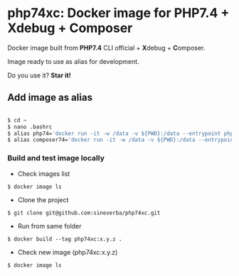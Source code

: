 php74xc: Docker image for PHP7.4 + Xdebug + Composer
====================================================

Docker image built from **PHP7.4** CLI official + **X**debug + **C**omposer.

Image ready to use as alias for development.

Do you use it? **Star it!**

## Add image as alias

``` bash

$ cd ~
$ nano .bashrc
$ alias php74='docker run -it -w /data -v ${PWD}:/data --entrypoint php --rm sineverba/php74xc:latest'
$ alias composer74='docker run -it -w /data -v ${PWD}:/data --entrypoint "/usr/bin/composer" --rm sineverba/php74xc:latest'

```

### Build and test image locally

+ Check images list

`$ docker image ls`

+ Clone the project

`$ git clone git@github.com:sineverba/php74xc.git`

+ Run from same folder

`$ docker build --tag php74xc:x.y.z .`

+ Check new image (php74xc:x.y.z)

`$ docker image ls`